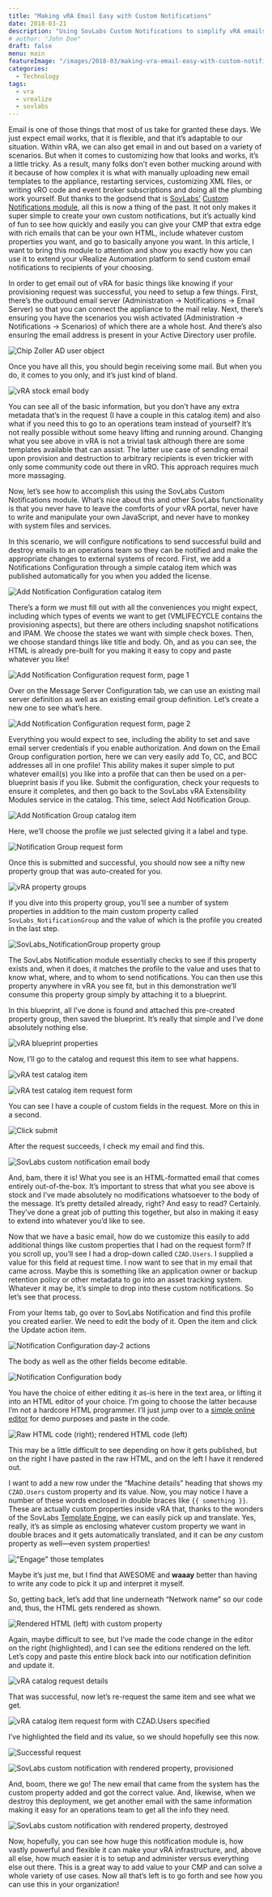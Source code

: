 ```yaml
---
title: "Making vRA Email Easy with Custom Notifications"
date: 2018-03-21
description: "Using SovLabs Custom Notifications to simplify vRA emails."
# author: "John Doe"
draft: false
menu: main
featureImage: "/images/2018-03/making-vra-email-easy-with-custom-notifications/featured.jpg"
categories:
  - Technology
tags:
  - vra
  - vrealize
  - sovlabs
---
```


Email is one of those things that most of us take for granted these days. We just expect email works, that it is flexible, and that it’s adaptable to our situation. Within vRA, we can also get email in and out based on a variety of scenarios. But when it comes to customizing how that looks and works, it’s a little tricky. As a result, many folks don’t even bother mucking around with it because of how complex it is what with manually uploading new email templates to the appliance, restarting services, customizing XML files, or writing vRO code and event broker subscriptions and doing all the plumbing work yourself. But thanks to the godsend that is [SovLabs’](https://sovlabs.com/) [Custom Notifications module](https://sovlabs.com/products/notifications-vra-module/), all this is now a thing of the past. It not only makes it super simple to create your own custom notifications, but it’s actually kind of fun to see how quickly and easily you can give your CMP that extra edge with rich emails that can be your own HTML, include whatever custom properties you want, and go to basically anyone you want. In this article, I want to bring this module to attention and show you exactly how you can use it to extend your vRealize Automation platform to send custom email notifications to recipients of your choosing.

In order to get email out of vRA for basic things like knowing if your provisioning request was successful, you need to setup a few things. First, there’s the outbound email server (Administration -> Notifications -> Email Server) so that you can connect the appliance to the mail relay. Next, there’s ensuring you have the scenarios you wish activated (Administration -> Notifications -> Scenarios) of which there are a whole host. And there’s also ensuring the email address is present in your Active Directory user profile.

![Chip Zoller AD user object](/images/2018-03/making-vra-email-easy-with-custom-notifications/image1.png)

Once you have all this, you should begin receiving some mail. But when you do, it comes to you only, and it’s just kind of bland.

![vRA stock email body](/images/2018-03/making-vra-email-easy-with-custom-notifications/image2.png)

You can see all of the basic information, but you don’t have any extra metadata that’s in the request (I have a couple in this catalog item) and also what if you need this to go to an operations team instead of yourself? It’s not really possible without some heavy lifting and running around. Changing what you see above in vRA is not a trivial task although there are some templates available that can assist. The latter use case of sending email upon provision and destruction to arbitrary recipients is even trickier with only some community code out there in vRO. This approach requires much more massaging.

Now, let’s see how to accomplish this using the SovLabs Custom Notifications module. What’s nice about this and other SovLabs functionality is that you never have to leave the comforts of your vRA portal, never have to write and manipulate your own JavaScript, and never have to monkey with system files and services.

In this scenario, we will configure notifications to send successful build and destroy emails to an operations team so they can be notified and make the appropriate changes to external systems of record. First, we add a Notifications Configuration through a simple catalog item which was published automatically for you when you added the license.

![Add Notification Configuration catalog item](/images/2018-03/making-vra-email-easy-with-custom-notifications/image3.png)

There’s a form we must fill out with all the conveniences you might expect, including which types of events we want to get (VMLIFECYCLE contains the provisioning aspects), but there are others including snapshot notifications and IPAM. We choose the states we want with simple check boxes. Then, we choose standard things like title and body. Oh, and as you can see, the HTML is already pre-built for you making it easy to copy and paste whatever you like!

![Add Notification Configuration request form, page 1](/images/2018-03/making-vra-email-easy-with-custom-notifications/image4.png)

Over on the Message Server Configuration tab, we can use an existing mail server definition as well as an existing email group definition. Let’s create a new one to see what’s here.

![Add Notification Configuration request form, page 2](/images/2018-03/making-vra-email-easy-with-custom-notifications/image5.png)

Everything you would expect to see, including the ability to set and save email server credentials if you enable authorization. And down on the Email Group configuration portion, here we can very easily add To, CC, and BCC addresses all in one profile! This ability makes it super simple to put whatever email(s) you like into a profile that can then be used on a per-blueprint basis if you like. Submit the configuration, check your requests to ensure it completes, and then go back to the SovLabs vRA Extensibility Modules service in the catalog. This time, select Add Notification Group.

![Add Notification Group catalog item](/images/2018-03/making-vra-email-easy-with-custom-notifications/image6.png)

Here, we’ll choose the profile we just selected giving it a label and type.

![Notification Group request form](/images/2018-03/making-vra-email-easy-with-custom-notifications/image7.png)

Once this is submitted and successful, you should now see a nifty new property group that was auto-created for you.

![vRA property groups](/images/2018-03/making-vra-email-easy-with-custom-notifications/image8.png)

If you dive into this property group, you’ll see a number of system properties in addition to the main custom property called `SovLabs_NotificationGroup` and the value of which is the profile you created in the last step.

![SovLabs_NotificationGroup property group](/images/2018-03/making-vra-email-easy-with-custom-notifications/image9.png)

The SovLabs Notification module essentially checks to see if this property exists and, when it does, it matches the profile to the value and uses that to know what, where, and to whom to send notifications. You can then use this property anywhere in vRA you see fit, but in this demonstration we’ll consume this property group simply by attaching it to a blueprint.

In this blueprint, all I’ve done is found and attached this pre-created property group, then saved the blueprint. It’s really that simple and I’ve done absolutely nothing else.

![vRA blueprint properties](/images/2018-03/making-vra-email-easy-with-custom-notifications/image10.png)

Now, I’ll go to the catalog and request this item to see what happens.

![vRA test catalog item](/images/2018-03/making-vra-email-easy-with-custom-notifications/image11.png)

![vRA test catalog item request form](/images/2018-03/making-vra-email-easy-with-custom-notifications/image12.png)

You can see I have a couple of custom fields in the request. More on this in a second.

![Click submit](/images/2018-03/making-vra-email-easy-with-custom-notifications/image13.png)

After the request succeeds, I check my email and find this.

![SovLabs custom notification email body](/images/2018-03/making-vra-email-easy-with-custom-notifications/image14.png)

And, bam, there it is! What you see is an HTML-formatted email that comes entirely out-of-the-box. It’s important to stress that what you see above is stock and I’ve made absolutely no modifications whatsoever to the body of the message. It’s pretty detailed already, right? And easy to read? Certainly. They’ve done a great job of putting this together, but also in making it easy to extend into whatever you’d like to see.

Now that we have a basic email, how do we customize this easily to add additional things like custom properties that I had on the request form? If you scroll up, you’ll see I had a drop-down called `CZAD.Users`. I supplied a value for this field at request time. I now want to see that in my email that came across. Maybe this is something like an application owner or backup retention policy or other metadata to go into an asset tracking system. Whatever it may be, it’s simple to drop into these custom notifications. So let’s see that process.

From your Items tab, go over to SovLabs Notification and find this profile you created earlier. We need to edit the body of it. Open the item and click the Update action item.

![Notification Configuration day-2 actions](/images/2018-03/making-vra-email-easy-with-custom-notifications/image15.png)

The body as well as the other fields become editable.

![Notification Configuration body](/images/2018-03/making-vra-email-easy-with-custom-notifications/image16.png)

You have the choice of either editing it as-is here in the text area, or lifting it into an HTML editor of your choice. I’m going to choose the latter because I’m not a hardcore HTML programmer. I’ll just jump over to a [simple online editor](https://html-online.com/editor/) for demo purposes and paste in the code.

![Raw HTML code (right); rendered HTML code (left)](/images/2018-03/making-vra-email-easy-with-custom-notifications/image17.png)

This may be a little difficult to see depending on how it gets published, but on the right I have pasted in the raw HTML, and on the left I have it rendered out.

I want to add a new row under the “Machine details” heading that shows my `CZAD.Users` custom property and its value. Now, you may notice I have a number of these words enclosed in double braces like `{{ something }}`. These are actually custom properties inside vRA that, thanks to the wonders of the SovLabs [Template Engine](http://docs.sovlabs.com/vRA7x/2018.1.x/framework/sovlabs-template-engine/tags/), we can easily pick up and translate. Yes, really, it’s as simple as enclosing whatever custom property we want in double braces and it gets automatically translated, and it can be *any* custom property as well—even system properties!

!["Engage" those templates](/images/2018-03/making-vra-email-easy-with-custom-notifications/image18.jpeg)

Maybe it’s just me, but I find that AWESOME and **waaay** better than having to write any code to pick it up and interpret it myself.

So, getting back, let’s add that line underneath “Network name” so our code and, thus, the HTML gets rendered as shown.

![Rendered HTML (left) with custom property](/images/2018-03/making-vra-email-easy-with-custom-notifications/image19.png)

Again, maybe difficult to see, but I’ve made the code change in the editor on the right (highlighted), and I can see the editions rendered on the left. Let’s copy and paste this entire block back into our notification definition and update it.

![vRA catalog request details](/images/2018-03/making-vra-email-easy-with-custom-notifications/image20.png)

That was successful, now let’s re-request the same item and see what we get.

![vRA catalog item request form with `CZAD.Users` specified](/images/2018-03/making-vra-email-easy-with-custom-notifications/image21.png)

I’ve highlighted the field and its value, so we should hopefully see this now.

![Successful request](/images/2018-03/making-vra-email-easy-with-custom-notifications/image22.png)

![SovLabs custom notification with rendered property, provisioned](/images/2018-03/making-vra-email-easy-with-custom-notifications/image23.png)

And, boom, there we go! The new email that came from the system has the custom property added and got the correct value. And, likewise, when we destroy this deployment, we get another email with the same information making it easy for an operations team to get all the info they need.

![SovLabs custom notification with rendered property, destroyed](/images/2018-03/making-vra-email-easy-with-custom-notifications/image24.png)

Now, hopefully, you can see how huge this notification module is, how vastly powerful and flexible it can make your vRA infrastructure, and, above all else, how much easier it is to setup and administer versus everything else out there. This is a great way to add value to your CMP and can solve a whole variety of use cases. Now all that’s left is to go forth and see how you can use this in your organization!
